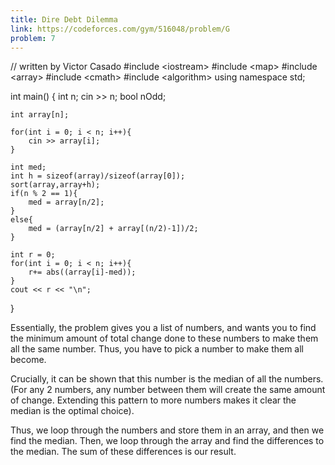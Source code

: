 ```yaml
---
title: Dire Debt Dilemma
link: https://codeforces.com/gym/516048/problem/G
problem: 7
---
```

<cpp>// written by Victor Casado
#include &lt;iostream>
#include &lt;map>
#include &lt;array> 
#include &lt;cmath>
#include &lt;algorithm>
using namespace std;

int main()
{
    int n;
    cin >> n;
    bool nOdd;

    int array[n];

    for(int i = 0; i < n; i++){
        cin >> array[i];
    }

    int med;
    int h = sizeof(array)/sizeof(array[0]);
    sort(array,array+h);
    if(n % 2 == 1){
        med = array[n/2];
    }
    else{
        med = (array[n/2] + array[(n/2)-1])/2;
    }

    int r = 0;
    for(int i = 0; i < n; i++){
        r+= abs((array[i]-med));
    }
    cout << r << "\n";
}</cpp>

Essentially, the problem gives you a list of numbers, and wants you to find the minimum amount of total change done to these numbers to make them all the same number. Thus, you have to pick a number to make them all become.

Crucially, it can be shown that this number is the median of all the numbers. (For any 2 numbers, any number between them will create the same amount of change. Extending this pattern to more numbers makes it clear the median is the optimal choice).

Thus, we loop through the numbers and store them in an array, and then we find the median. Then, we loop through the array and find the differences to the median. The sum of these differences is our result.